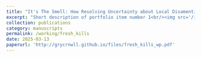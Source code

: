 ```yaml
---
title: "It's The Smell: How Resolving Uncertainty about Local Disamenties Affects the Housing Market"
excerpt: "Short description of portfolio item number 1<br/><img src='/images/500x300.png'>"
collection: publications
category: manuscripts
permalink: /working/fresh_kills
date: 2025-03-13
paperurl: 'http://grycrnwll.github.io/files/fresh_kills_wp.pdf'
---
```



